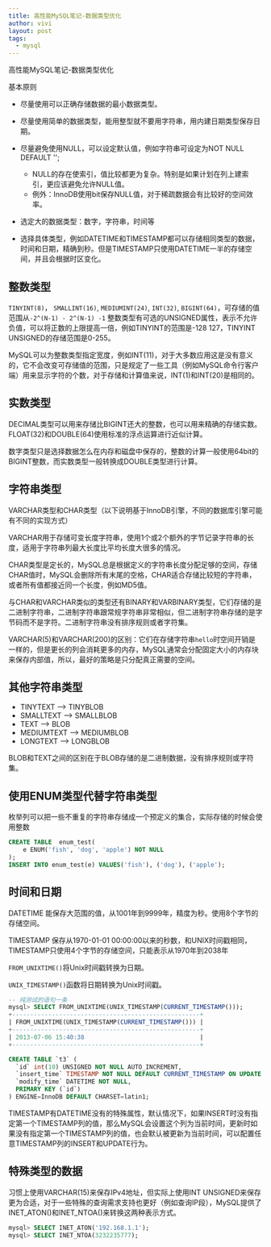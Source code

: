 ```yaml
---
title: 高性能MySQL笔记-数据类型优化
author: vivi
layout: post
tags:
  - mysql
---
```

高性能MySQL笔记-数据类型优化

基本原则

- 尽量使用可以正确存储数据的最小数据类型。
- 尽量使用简单的数据类型，能用整型就不要用字符串，用内建日期类型保存日期。
- 尽量避免使用NULL，可以设定默认值，例如字符串可设定为NOT NULL DEFAULT '';
    - NULL的存在使索引，值比较都更为复杂。特别是如果计划在列上建索引，更应该避免允许NULL值。
    - 例外：InnoDB使用bit保存NULL值，对于稀疏数据会有比较好的空间效率。

- 选定大的数据类型：数字，字符串，时间等
- 选择具体类型，例如DATETIME和TIMESTAMP都可以存储相同类型的数据，时间和日期，精确到秒。但是TIMESTAMP只使用DATETIME一半的存储空间，并且会根据时区变化。

## 整数类型
`TINYINT(8)`， `SMALLINT(16)`, `MEDIUMINT(24)`, `INT(32)`, `BIGINT(64)`，可存储的值范围从`-2^(N-1) - 2^(N-1) -1`
整数类型有可选的UNSIGNED属性，表示不允许负值，可以将正数的上限提高一倍，例如TINYINT的范围是-128 127，TINYINT UNSIGNED的存储范围是0-255。

MySQL可以为整数类型指定宽度，例如INT(11)，对于大多数应用这是没有意义的，它不会改变可存储值的范围，只是规定了一些工具（例如MySQL命令行客户端）用来显示字符的个数，对于存储和计算值来说，INT(1)和INT(20)是相同的。

## 实数类型
DECIMAL类型可以用来存储比BIGINT还大的整数，也可以用来精确的存储实数。FLOAT(32)和DOUBLE(64)使用标准的浮点运算进行近似计算。

数字类型只是选择数据怎么在内存和磁盘中保存的，整数的计算一般使用64bit的BIGINT整数，而实数类型一般转换成DOUBLE类型进行计算。

## 字符串类型
VARCHAR类型和CHAR类型（以下说明基于InnoDB引擎，不同的数据库引擎可能有不同的实现方式）

VARCHAR用于存储可变长度字符串，使用1个或2个额外的字节记录字符串的长度，适用于字符串列最大长度比平均长度大很多的情况。

CHAR类型是定长的，MySQL总是根据定义的字符串长度分配足够的空间，存储CHAR值时，MySQL会删除所有末尾的空格，CHAR适合存储比较短的字符串，或者所有值都接近同一个长度，例如MD5值。

与CHAR和VARCHAR类似的类型还有BINARY和VARBINARY类型，它们存储的是二进制字符串，二进制字符串跟常规字符串非常相似，但二进制字符串存储的是字节码而不是字符。二进制字符串没有排序规则或者字符集。

VARCHAR(5)和VARCHAR(200)的区别：它们在存储字符串`hello`时空间开销是一样的，但是更长的列会消耗更多的内存，MySQL通常会分配固定大小的内存块来保存内部值，所以，最好的策略是只分配真正需要的空间。

## 其他字符串类型

- TINYTEXT --> TINYBLOB
- SMALLTEXT --> SMALLBLOB
- TEXT --> BLOB
- MEDIUMTEXT --> MEDIUMBLOB
- LONGTEXT --> LONGBLOB

BLOB和TEXT之间的区别在于BLOB存储的是二进制数据，没有排序规则或字符集。

## 使用ENUM类型代替字符串类型
枚举列可以把一些不重复的字符串存储成一个预定义的集合，实际存储的时候会使用整数
```sql
CREATE TABLE  enum_test(
    e ENUM('fish', 'dog', 'apple') NOT NULL
);
INSERT INTO enum_test(e) VALUES('fish'), ('dog'), ('apple');
```

## 时间和日期
DATETIME 能保存大范围的值，从1001年到9999年，精度为秒。使用8个字节的存储空间。

TIMESTAMP 保存从1970-01-01 00:00:00以来的秒数，和UNIX时间戳相同，TIMESTAMP只使用4个字节的存储空间，只能表示从1970年到2038年

`FROM_UNIXTIME()`将Unix时间戳转换为日期。

`UNIX_TIMESTAMP()`函数将日期转换为Unix时间戳。

```sql
-- 纯测试的语句一条
mysql> SELECT FROM_UNIXTIME(UNIX_TIMESTAMP(CURRENT_TIMESTAMP()));
+----------------------------------------------------+
| FROM_UNIXTIME(UNIX_TIMESTAMP(CURRENT_TIMESTAMP())) |
+----------------------------------------------------+
| 2013-07-06 15:40:38                                |
+----------------------------------------------------+

CREATE TABLE `t3` (
  `id` int(10) UNSIGNED NOT NULL AUTO_INCREMENT,
  `insert_time` TIMESTAMP NOT NULL DEFAULT CURRENT_TIMESTAMP ON UPDATE CURRENT_TIMESTAMP,
  `modify_time` DATETIME NOT NULL,
  PRIMARY KEY (`id`)
) ENGINE=InnoDB DEFAULT CHARSET=latin1;
```

TIMESTAMP有DATETIME没有的特殊属性，默认情况下，如果INSERT时没有指定第一个TIMESTAMP列的值，那么MySQL会设置这个列为当前时间，更新时如果没有指定第一个TIMESTAMP列的值，也会默认被更新为当前时间，可以配置任意TIMESTAMP列的INSERT和UPDATE行为。

## 特殊类型的数据
习惯上使用VARCHAR(15)来保存IPv4地址，但实际上使用INT UNSIGNED来保存更为合适，对于一些特殊的查询需求支持也更好（例如查询IP段），MySQL提供了INET_ATON()和INET_NTOA()来转换这两种表示方式。
```sql
mysql> SELECT INET_ATON('192.168.1.1');
mysql> SELECT INET_NTOA(3232235777);
```

